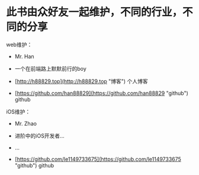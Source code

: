 # 此书由众好友一起维护，不同的行业，不同的分享

web维护：

* Mr. Han

* 一个在前端路上默默前行的boy

* [http://h88829.top](http://h88829.top "博客")  个人博客

* [https://github.com/han88829](https://github.com/han88829 "github")  github

iOS维护：

* Mr. Zhao

* 进阶中的iOS开发者...

* ...

* [https://github.com/le1149733675](https://github.com/le1149733675 "github")   github





